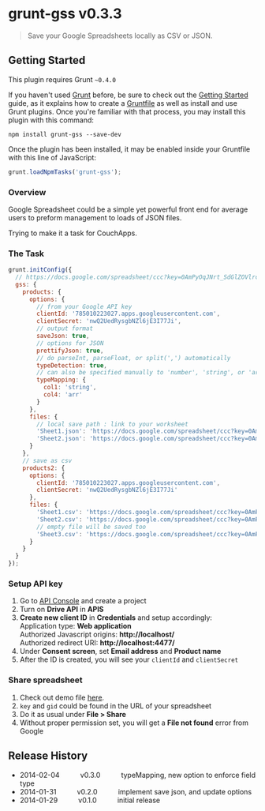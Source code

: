 # grunt-gss v0.3.3

> Save your Google Spreadsheets locally as CSV or JSON.


## Getting Started
This plugin requires Grunt `~0.4.0`

If you haven't used [Grunt](http://gruntjs.com/) before, be sure to check out the [Getting Started](http://gruntjs.com/getting-started) guide, as it explains how to create a [Gruntfile](http://gruntjs.com/sample-gruntfile) as well as install and use Grunt plugins. Once you're familiar with that process, you may install this plugin with this command:

```shell
npm install grunt-gss --save-dev
```

Once the plugin has been installed, it may be enabled inside your Gruntfile with this line of JavaScript:

```js
grunt.loadNpmTasks('grunt-gss');
```

### Overview
Google Spreadsheet could be a simple yet powerful front end for average users to preform management to loads of JSON files.

Trying to make it a task for CouchApps.

### The Task
```javascript
grunt.initConfig({
  // https://docs.google.com/spreadsheet/ccc?key=0AmPyOqJNrt_SdGlZOVlrc2UzS3FpV1V6Ri1jX0haSlE#gid=1
  gss: {
    products: {
      options: {
        // from your Google API key
        clientId: '785010223027.apps.googleusercontent.com',
        clientSecret: 'nwQ2UedRysgbNZl6jE3I77Ji',
        // output format
        saveJson: true,
        // options for JSON
        prettifyJson: true,
        // do parseInt, parseFloat, or split(',') automatically
        typeDetection: true,
        // can also be specified manually to 'number', 'string', or 'array'
        typeMapping: {
          col1: 'string',
          col4: 'arr'
        }
      },
      files: {
        // local save path : link to your worksheet
        'Sheet1.json': 'https://docs.google.com/spreadsheet/ccc?key=0AmPyOqJNrt_SdGlZOVlrc2UzS3FpV1V6Ri1jX0haSlE#gid=0',
        'Sheet2.json': 'https://docs.google.com/spreadsheet/ccc?key=0AmPyOqJNrt_SdGlZOVlrc2UzS3FpV1V6Ri1jX0haSlE#gid=1'
      }
    },
    // save as csv
    products2: {
      options: {
        clientId: '785010223027.apps.googleusercontent.com',
        clientSecret: 'nwQ2UedRysgbNZl6jE3I77Ji'
      },
      files: {
        'Sheet1.csv': 'https://docs.google.com/spreadsheet/ccc?key=0AmPyOqJNrt_SdGlZOVlrc2UzS3FpV1V6Ri1jX0haSlE#gid=0',
        'Sheet2.csv': 'https://docs.google.com/spreadsheet/ccc?key=0AmPyOqJNrt_SdGlZOVlrc2UzS3FpV1V6Ri1jX0haSlE#gid=1',
        // empty file will be saved too
        'Sheet3.csv': 'https://docs.google.com/spreadsheet/ccc?key=0AmPyOqJNrt_SdGlZOVlrc2UzS3FpV1V6Ri1jX0haSlE#gid=2'
      }
    }
  }
});
```

### Setup API key
1. Go to [API Console](https://code.google.com/apis/console) and create a project
2. Turn on **Drive API** in **APIS**
3. **Create new client ID** in **Credentials** and setup accordingly:  
   Application type: **Web application**  
   Authorized Javascript origins: **http://localhost/**  
   Authorized redirect URI: **http://localhost:4477/**  
4. Under **Consent screen**, set **Email address** and **Product name**
5. After the ID is created, you will see your `clientId` and `clientSecret`

### Share spreadsheet
1. Check out demo file [here](https://docs.google.com/spreadsheet/ccc?key=0AmPyOqJNrt_SdGlZOVlrc2UzS3FpV1V6Ri1jX0haSlE#gid=1#gid=1).
2. `key` and `gid` could be found in the URL of your spreadsheet
3. Do it as usual under **File > Share**
4. Without proper permission set, you will get a **File not found** error from Google


## Release History

 * 2014-02-04   v0.3.0   typeMapping, new option to enforce field type
 * 2014-01-31   v0.2.0   implement save json, and update options
 * 2014-01-29   v0.1.0   initial release
